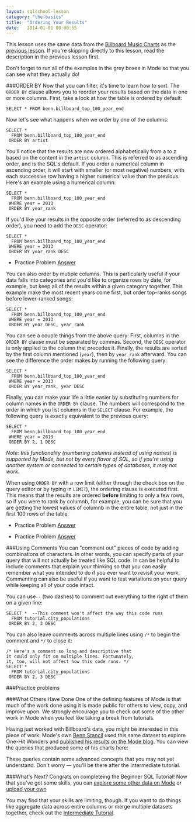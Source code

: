 ```yaml
---
layout: sqlschool-lesson
category: "the-basics"
title:  "Ordering Your Results"
date:   2014-01-01 00:00:55
---
```


This lesson uses the same data from the [Billboard Music Charts](http://www.billboard.com/charts) as the [previous lesson](/the-basics/logical-operators.html). If you're skipping directly to this lesson, read the description in the previous lesson first.

Don't forget to run all of the examples in the grey boxes in Mode so that you can see what they actually do!

###ORDER BY
Now that you can filter, it's time to learn how to sort. The `ORDER BY` clause allows you to reorder your results based on the data in one or more columns. First, take a look at how the table is ordered by default:

    SELECT * FROM benn.billboard_top_100_year_end

Now let's see what happens when we order by one of the columns:

    SELECT * 
      FROM benn.billboard_top_100_year_end
     ORDER BY artist

You'll notice that the results are now ordered alphabetically from a to z based on the content in the `artist` column. This is referred to as ascending order, and is the SQL's default. If you order a numerical column in ascending order, it will start with smaller (or most negative) numbers, with each successive row having a higher numerical value than the previous. Here's an example using a numerical column:

    SELECT * 
      FROM benn.billboard_top_100_year_end
     WHERE year = 2013
     ORDER BY year_rank

If you'd like your results in the opposite order (referred to as descending order), you need to add the `DESC` operator:

    SELECT * 
      FROM benn.billboard_top_100_year_end
     WHERE year = 2013
     ORDER BY year_rank DESC

* Practice Problem
[Answer](LINK)

You can also order by mutiple columns. This is particularly useful if your data falls into categories and you'd like to organize rows by date, for example, but keep all of the results within a given category together. This example make the most recent years come first, but order top-ranks songs before lower-ranked songs:

    SELECT * 
      FROM benn.billboard_top_100_year_end
     WHERE year = 2013
     ORDER BY year DESC, year_rank

You can see a couple things from the above query: First, columns in the `ORDER BY` clause must be separated by commas. Second, the `DESC` operator is only applied to the column that precedes it. Finally, the results are sorted by the first column mentioned (`year`), then by `year_rank` afterward. You can see the difference the order makes by running the following query:

    SELECT * 
      FROM benn.billboard_top_100_year_end
     WHERE year = 2013
     ORDER BY year_rank, year DESC

Finally, you can make your life a little easier by substituting numbers for column names in the `ORDER BY` clause. The numbers will correspond to the order in which you list columns in the `SELECT` clause. For example, the following query is exactly equivalent to the previous query:

    SELECT * 
      FROM benn.billboard_top_100_year_end
     WHERE year = 2013
     ORDER BY 2, 1 DESC

*Note: this functionality (numbering columns instead of using names) is supported by Mode, but not by every flavor of SQL, so if you're using another system or connected to certain types of databases, it may not work.*

When using `ORDER BY` with a row limit (either through the check box on the query editor or by typing in `LIMIT`), the ordering clause is executed first. This means that the results are ordered **before** limiting to only a few rows, so if you were to rank by columnb, for example, you can be sure that you are getting the lowest values of columnb in the entire table, not just in the first 100 rows of the table.

* Practice Problem
[Answer](LINK)

* Practice Problem
[Answer](LINK)

###Using Comments
You can "comment out" pieces of code by adding combinations of characters. In other words, you can specify parts of your query that will not actually be treated like SQL code. In can be helpful to include comments that explain your thinking so that you can easily remember what you intended to do if you ever want to revisit your work. Commenting can also be useful if you want to test variations on your query while keeping all of your code intact. 

You can use`--` (two dashes)  to comment out everything to the right of them on a given line:

    SELECT *  --This comment won't affect the way this code runs
      FROM tutorial.city_populations
     ORDER BY 2, 3 DESC

You can also leave comments across multiple lines using `/*` to begin the comment and `*/` to close it:

    /* Here's a comment so long and descriptive that
    it could only fit on multiple lines. Fortunately,
    it, too, will not affect how this code runs. */
    SELECT *
      FROM tutorial.city_populations
     ORDER BY 2, 3 DESC

###Practice problems
<!-- add a bunch of problems -->

###What Others Have Done
One of the defining features of Mode is that much of the work done using it is made public for others to view, copy, and improve upon. We strongly encourage you to check out some of the other work in Mode when you feel like taking a break from tutorials.

Having just worked with Billboard's data, you might be interested in this piece of work: Mode's own [Benn Stancil](LINK) used this same dataset to explore One-Hit Wonders and [published his results on the Mode blog](http://blog.modeanalytics.com/one-hit-wonders/). You can view the queries that produced some of his charts here:

<!-- links to benn's billboard queries-->

These queries contain some advanced concepts that you may not yet understand. Don't worry &mdash; you'll be there after the Intermediate tutorial.

###What's Next?
Congrats on completeing the Beginner SQL Tutorial! Now that you've got some skills, you can [explore some other data on Mode](LINK) or [upload your own](LINK)

You may find that your skills are limiting, though. If you want to do things like aggregate data across entire columns or merge multiple datasets together, check out the [Intermediate Tutorial](/intermediate/aggregation-functions.html).

